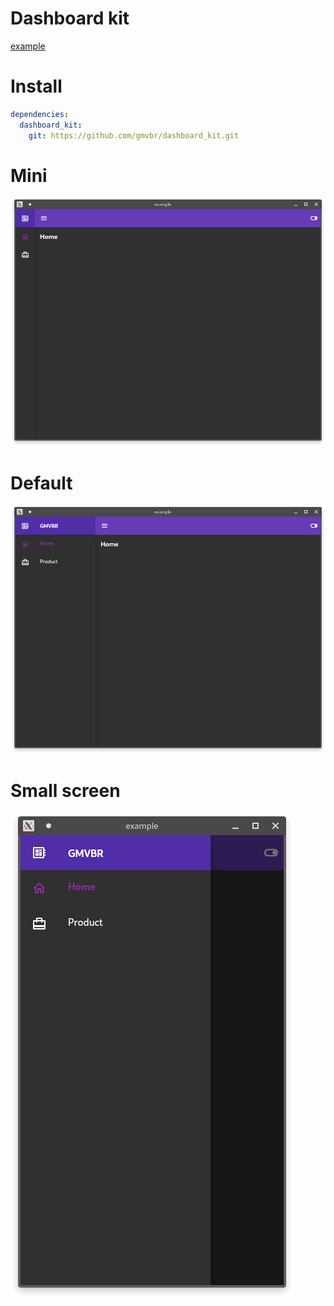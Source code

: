 # Dashboard kit
[example](example/)

# Install
```yaml
dependencies:
  dashboard_kit:
    git: https://github.com/gmvbr/dashboard_kit.git
```
# Mini
![](screen/screen-1.png "Screen 1")

# Default
![](screen/screen-2.png "Screen 2")

# Small screen
![](screen/screen-3.png "Screen 3")
